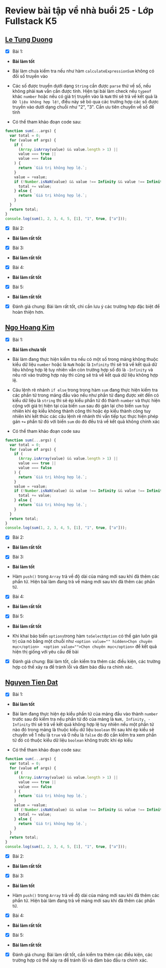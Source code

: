 # Review bài tập về nhà buổi 25 - Lớp Fullstack K5

## [Le Tung Duong](https://github.com/duong1801/f8-fullstack-k5/blob/main/Day-25/main.js)

- [x] Bài 1:

- **Bài làm tốt**

- Bài làm chưa kiểm tra nếu như hàm `calculateExpressionSum` không có đối số truyền vào

- Các số được truyền dưới dạng `String` cần được `parse` thử về số, nếu không phải `NaN` vẫn cần được tính. Hiện tại bài làm check nếu `typeof` khác `number` hoặc nếu có giá trị truyền vào là `NaN` thì sẽ trả về kết quả là `Dữ liệu không hợp lệ!`, điều này sẽ bỏ qua các trường hợp các số được truyền vào dưới dạng chuỗi như "2", "3". Cần ưu tiên chuyển về số để tính

- Có thể tham khảo đoạn code sau:

```js
function sum(...args) {
  var total = 0;
  for (value of args) {
    if (
      (Array.isArray(value) && value.length > 1) ||
      value === true ||
      value === false
    ) {
      return `Giá trị không hợp lệ.`;
    }
    value = +value;
    if (!Number.isNaN(value) && value !== Infinity && value !== Infinity) {
      total += value;
    } else {
      return `Giá trị không hợp lệ.`;
    }
  }
  return total;
}
console.log(sum(1, 2, 3, 4, 5, [1], "1", true, ["a"]));
```

- [x] Bài 2:

- **Bài làm rất tốt**

- [x] Bài 3:

- **Bài làm rất tốt**

- [x] Bài 4:

- **Bài làm rất tốt**

- [x] Bài 5:

- **Bài làm rất tốt**

- [x] Đánh giá chung: Bài làm rất tốt, chỉ cần lưu ý các trường hợp đặc biệt để hoàn thiện hơn.

## [Ngo Hoang Kim](https://github.com/kzau1612/FSK5/blob/backup/FSK5/day_25/js)

- [x] Bài 1:

- **Bài làm chưa tốt**

- Bài làm đang thực hiện kiểm tra nếu có một số trong mảng không thuộc kiểu dữ liệu `number` hoặc là `NaN` hoặc là `Infinity` thì sẽ trả về kết quả dữ liệu không hợp lệ tuy nhiên vẫn còn trường hợp số đó là `-Infinity` và nêu rơi vào trường hợp này thì cũng sẽ trả về kết quả dữ liệu không hợp lệ.

- Câu lệnh rẽ nhánh `if else` trong trong hàm `sum` đang thực hiện kiểm tra các phần tử trong mảng đầu vào nếu như phần tử đang được xét đến có kiểu dữ liệu là `string` thì sẽ ép kiểu phần tử đó thành `number` và thực hiện cộng với giá trị hiện tại của biến `sum` sau đó gán lại cho biến `sum` tuy nhiên khi ép kiểu không thành công thì hoặc ép kiểu thành công tuy nhiên khi kết thúc các câu lệnh rẽ nhánh thì vẫn tiếp tục thực hiện phép gán `+=` phần tử đó với biến `sum` do đó đều trả về kết quả không chính xác

- Có thể tham khảo đoạn code sau

```js
function sum(...args) {
  var total = 0;
  for (value of args) {
    if (
      (Array.isArray(value) && value.length > 1) ||
      value === true ||
      value === false
    ) {
      return `Giá trị không hợp lệ.`;
    }
    value = +value;
    if (!Number.isNaN(value) && value !== Infinity && value !== Infinity) {
      total += value;
    } else {
      return `Giá trị không hợp lệ.`;
    }
  }
  return total;
}
console.log(sum(1, 2, 3, 4, 5, [1], "1", true, ["a"]));
```

- [x] Bài 2:

- **Bài làm rất tốt**

- [x] Bài 3:

- **Bài làm tốt**

- Hàm `push()` trong `Array` trả về độ dài của mảng mới sau khỉ đã thêm các phần tử. Hiện bài làm đang trả về mảng mới sau khi đã thêm các phần tử.

- [x] Bài 4:

- **Bài làm rất tốt**

- [x] Bài 5:

- **Bài làm rất tốt**

- Khi khai báo biến `options`trong hàm `toSelectOption` có thể gán luôn giá trị của nó bằng một chuỗi như `<option value="" hidden>Chọn chuyên mục</option>  <option value="">Chọn chuyên mục</option>` để kết quả hiện thị giống với yêu cầu đề bài

- [x] Đánh giá chung: Bài làm tốt, cần kiểm tra thêm các điều kiện, các trường hợp có thể xảy ra để tránh lỗi và đảm bảo đầu ra chính xác.

## [Nguyen Tien Dat](https://github.com/tiendat211294/f8_offline_k5/blob/main/buoi-25/script.js)

- [x] Bài 1:

- **Bài làm tốt**

- Bài làm đang thực hiện ép kiểu phần tử của mảng đầu vào thành `number` trước sau đó kiểm tra nếu phần tử đó của mảng là `NaN, Infinity, -Infinity` thì sẽ trả về kết quả không hợp lệ tuy nhiên nếu một phần tử nào đó trong mảng là thuộc kiểu dữ liệu `boolean` thì sau khi ép kiểu sẽ chuyển về 1 nếu là `true` và 0 nếu là `false` do đó cần kiểm tra xem phần tử đó có thuộc kiểu dữ liệu `boolean` không trước khi ép kiểu

- Có thể tham khảo đoạn code sau:

```js
function sum(...args) {
  var total = 0;
  for (value of args) {
    if (
      (Array.isArray(value) && value.length > 1) ||
      value === true ||
      value === false
    ) {
      return `Giá trị không hợp lệ.`;
    }
    value = +value;
    if (!Number.isNaN(value) && value !== Infinity && value !== Infinity) {
      total += value;
    } else {
      return `Giá trị không hợp lệ.`;
    }
  }
  return total;
}
console.log(sum(1, 2, 3, 4, 5, [1], "1", true, ["a"]));
```

- [x] Bài 2:

- **Bài làm rất tốt**

- [x] Bài 3:

- **Bài làm tốt**

- Hàm `push()` trong `Array` trả về độ dài của mảng mới sau khỉ đã thêm các phần tử. Hiện bài làm đang trả về mảng mới sau khi đã thêm các phần tử.

- [x] Bài 4:

- **Bài làm rất tốt**

- [x] Bài 5:

- **Bài làm rất tốt**

- [x] Đánh giá chung: Bài làm rất tốt, cần kiểm tra thêm các điều kiện, các trường hợp có thể xảy ra để tránh lỗi và đảm bảo đầu ra chính xác.
